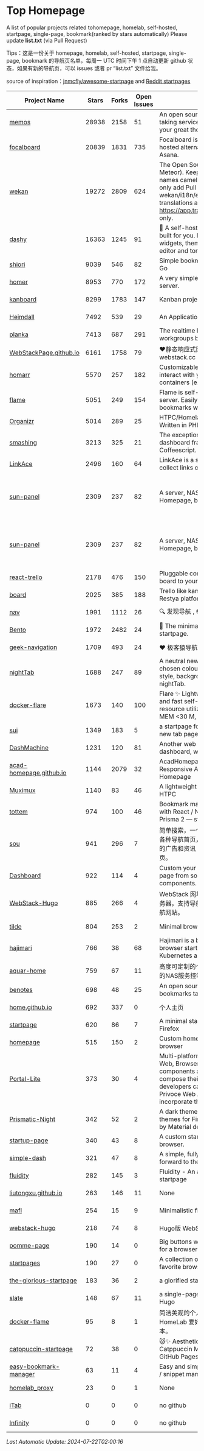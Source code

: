 # Top Homepage
A list of popular projects related tohomepage, homelab, self-hosted, startpage, single-page, bookmark(ranked by stars automatically)
Please update **list.txt** (via Pull Request)

Tips：这是一份关于 homepage, homelab, self-hosted, startpage, single-page, bookmark 的导航页名单，每周一 UTC 时间下午 1 点自动更新 github 状态，如果有新的导航页，可以 issues 或者 pr “list.txt” 文件给我。

source of inspiration：[jnmcfly/awesome-startpage](https://github.com/jnmcfly/awesome-startpage) and [Reddit startpages](https://www.reddit.com/r/startpages/)

| Project Name | Stars | Forks | Open Issues | Description | Last Commit |
| ------------ | ----- | ----- | ----------- | ----------- | ----------- |
| [memos](https://github.com/usememos/memos) | 28938 | 2158 | 51 | An open source, lightweight note-taking service. Easily capture and share your great thoughts. | 2024-07-22 01:57:59 |
| [focalboard](https://github.com/mattermost/focalboard) | 20839 | 1831 | 735 | Focalboard is an open source, self-hosted alternative to Trello, Notion, and Asana. | 2024-06-10 16:59:45 |
| [wekan](https://github.com/wekan/wekan) | 19272 | 2809 | 624 | The Open Source kanban (built with Meteor). Keep variable/table/field names camelCase. For translations, only add Pull Request changes to wekan/i18n/en.i18n.json , other translations are done at https://app.transifex.com/wekan/wekan only. | 2024-07-16 18:31:52 |
| [dashy](https://github.com/Lissy93/dashy) | 16363 | 1245 | 91 | 🚀 A self-hostable personal dashboard built for you. Includes status-checking, widgets, themes, icon packs, a UI editor and tons more! | 2024-07-21 01:28:09 |
| [shiori](https://github.com/go-shiori/shiori) | 9039 | 546 | 82 | Simple bookmark manager built with Go | 2024-07-12 17:23:03 |
| [homer](https://github.com/bastienwirtz/homer) | 8953 | 770 | 172 | A very simple static homepage for your server. | 2024-07-16 11:48:04 |
| [kanboard](https://github.com/kanboard/kanboard) | 8299 | 1783 | 147 | Kanban project management software | 2024-07-21 04:56:19 |
| [Heimdall](https://github.com/linuxserver/Heimdall) | 7492 | 539 | 29 | An Application dashboard and launcher | 2024-03-31 20:40:31 |
| [planka](https://github.com/plankanban/planka) | 7413 | 687 | 291 | The realtime kanban board for workgroups built with React and Redux. | 2024-07-21 17:44:49 |
| [WebStackPage.github.io](https://github.com/WebStackPage/WebStackPage.github.io) | 6161 | 1758 | 79 | ❤️静态响应式网址导航网站 - webstack.cc | 2023-11-30 15:41:09 |
| [homarr](https://github.com/ajnart/homarr) | 5570 | 257 | 182 | Customizable browser's home page to interact with your homeserver's Docker containers (e.g. Sonarr/Radarr) | 2024-05-25 10:42:49 |
| [flame](https://github.com/pawelmalak/flame) | 5051 | 249 | 154 | Flame is self-hosted startpage for your server. Easily manage your apps and bookmarks with built-in editors. | 2023-07-23 12:51:23 |
| [Organizr](https://github.com/causefx/Organizr) | 5014 | 289 | 25 | HTPC/Homelab Services Organizer - Written in PHP | 2024-04-16 13:55:35 |
| [smashing](https://github.com/Smashing/smashing) | 3213 | 325 | 21 | The exceptionally handsome dashboard framework in Ruby and Coffeescript. | 2023-03-10 21:09:18 |
| [LinkAce](https://github.com/Kovah/LinkAce) | 2496 | 160 | 64 | LinkAce is a self-hosted archive to collect links of your favorite websites. | 2024-07-17 13:40:43 |
| [sun-panel](https://github.com/hslr-s/sun-panel) | 2309 | 237 | 82 | A server, NAS navigation panel, Homepage, browser homepage. | 一个服务器、NAS导航面板、Homepage、浏览器首页。 | 2024-04-26 05:40:58 |
| [sun-panel](https://github.com/hslr-s/sun-panel) | 2309 | 237 | 82 | A server, NAS navigation panel, Homepage, browser homepage. | 一个服务器、NAS导航面板、Homepage、浏览器首页。 | 2024-04-26 05:40:58 |
| [react-trello](https://github.com/rcdexta/react-trello) | 2178 | 476 | 150 | Pluggable components to add a kanban board to your application | 2023-03-15 07:01:12 |
| [board](https://github.com/RestyaPlatform/board) | 2025 | 385 | 188 | Trello like kanban board. Based on Restya platform. | 2022-03-12 10:24:19 |
| [nav](https://github.com/xjh22222228/nav) | 1991 | 1112 | 26 | 🔍 发现导航 , 🌏 最强静态导航网站 | 2024-07-19 07:17:42 |
| [Bento](https://github.com/migueravila/Bento) | 1972 | 2482 | 24 | 🍱 The minimalist, elegant and hackable startpage. | 2022-12-22 14:42:28 |
| [geek-navigation](https://github.com/geekape/geek-navigation) | 1709 | 493 | 24 | ❤️ 极客猿导航－独立开发者的导航站！ | 2021-09-29 08:02:06 |
| [nightTab](https://github.com/zombieFox/nightTab) | 1688 | 247 | 89 | A neutral new tab page accented with a chosen colour. Customise the layout, style, background and bookmarks with nightTab. | 2024-07-20 09:56:30 |
| [docker-flare](https://github.com/soulteary/docker-flare) | 1673 | 140 | 100 | Flare ✨ Lightweight, high performance and fast self-hosted navigation pages, resource utilization rate is <1% CPU, MEM <30 M, Docker Image < 10M | 2024-01-06 03:31:22 |
| [sui](https://github.com/jeroenpardon/sui) | 1349 | 183 | 5 | a startpage for your server and / or new tab page | 2022-02-12 01:46:27 |
| [DashMachine](https://github.com/rmountjoy92/DashMachine) | 1231 | 120 | 81 | Another web application bookmark dashboard, with fun features. | 2020-09-22 11:42:23 |
| [acad-homepage.github.io](https://github.com/RayeRen/acad-homepage.github.io) | 1144 | 2079 | 32 | AcadHomepage: A Modern and Responsive Academic Personal Homepage | 2023-03-26 14:05:15 |
| [Muximux](https://github.com/mescon/Muximux) | 1140 | 83 | 46 | A lightweight way to manage your HTPC | 2022-05-03 14:12:45 |
| [tottem](https://github.com/poulainv/tottem) | 974 | 100 | 46 | Bookmark manager on steroid built with React / NextJs / Apollo Tools / Prisma 2 — styled with TailwindCSS 🌱🎺 | 2020-05-13 14:19:21 |
| [sou](https://github.com/5iux/sou) | 941 | 296 | 7 | 简单搜索，一个简单的前端界面。用惯了各种导航首页，满屏幕尽是各种不厌其烦的广告和资讯；尝试自己写个自己的主页。 | 2021-08-02 14:31:55 |
| [Dashboard](https://github.com/leon-kfd/Dashboard) | 922 | 114 | 4 | Custom your personal browser start page from some configurable components. | 2024-07-18 07:29:39 |
| [WebStack-Hugo](https://github.com/shenweiyan/WebStack-Hugo) | 885 | 266 | 4 | WebStack 网址导航 Hugo 主题，无需服务器，支持导航一键配置的纯静态网址导航网站。 | 2024-07-05 07:32:27 |
| [tilde](https://github.com/xvvvyz/tilde) | 804 | 253 | 2 | Minimal browser startpage. | 2024-07-18 19:00:29 |
| [hajimari](https://github.com/toboshii/hajimari) | 766 | 38 | 68 | Hajimari is a beautiful & customizable browser startpage/dashboard with Kubernetes application discovery. | 2023-05-25 01:21:11 |
| [aquar-home](https://github.com/firemakergk/aquar-home) | 759 | 67 | 11 | 高度可定制的个人Home页，同时是强大的NAS服务控制台。 | 2023-04-24 07:35:35 |
| [benotes](https://github.com/fr0tt/benotes) | 698 | 48 | 25 | An open source self hosted notes and bookmarks taking web app. | 2023-11-04 13:35:30 |
| [home.github.io](https://github.com/dmego/home.github.io) | 692 | 337 | 0 | 个人主页 | 2024-07-21 02:04:58 |
| [startpage](https://github.com/deepjyoti30/startpage) | 620 | 86 | 7 | A minimal starpage for Chrome and Firefox | 2023-02-01 08:41:08 |
| [homepage](https://github.com/Jaredk3nt/homepage) | 515 | 150 | 2 | Custom homepage for use locally in browser | 2022-09-02 00:34:55 |
| [Portal-Lite](https://github.com/Privoce/Portal-Lite) | 373 | 30 | 4 | Multi-platform Personalized Portal: Web, Browser Extension. All components are web apps--users can compose their own Portal freely, and developers can contribute to the Privoce Web App library to easily incorporate their web app to our Portal. | 2022-11-04 08:14:50 |
| [Prismatic-Night](https://github.com/3r3bu5x9/Prismatic-Night) | 342 | 52 | 2 | A dark themed startpage and dark themes for Firefox and Linux inspired by Material design and Adapta. | 2021-03-24 11:53:07 |
| [startup-page](https://github.com/timothypholmes/startup-page) | 340 | 43 | 8 | A custom startup page for your browser.  | 2024-02-14 21:14:22 |
| [simple-dash](https://github.com/kutyla-philipp/simple-dash) | 321 | 47 | 8 | A simple, fully responsive Dashboard to forward to the services of your choice! | 2019-10-10 13:02:37 |
| [fluidity](https://github.com/PrettyCoffee/fluidity) | 282 | 145 | 3 | Fluidity - An accordion based startpage | 2023-08-04 21:31:04 |
| [liutongxu.github.io](https://github.com/liutongxu/liutongxu.github.io) | 263 | 146 | 11 | None | 2023-09-15 14:11:29 |
| [mafl](https://github.com/hywax/mafl) | 254 | 15 | 9 | Minimalistic flexible homepage | 2024-07-21 19:00:25 |
| [webstack-hugo](https://github.com/iplaycode/webstack-hugo) | 218 | 74 | 8 | Hugo版 WebStack 主题 Demo | 2022-11-14 05:29:28 |
| [pomme-page](https://github.com/kikiklang/pomme-page) | 190 | 14 | 0 | Big buttons with easy click startpage for a browser.  | 2022-03-03 00:06:50 |
| [startpages](https://github.com/grtcdr/startpages) | 190 | 27 | 0 | A collection of startpages for your favorite browser. | 2022-01-02 11:41:04 |
| [the-glorious-startpage](https://github.com/eromatiya/the-glorious-startpage) | 183 | 36 | 2 | a glorified startpage | 2020-08-18 03:50:09 |
| [slate](https://github.com/gesquive/slate) | 148 | 67 | 11 | a single-page speed-dial theme for Hugo | 2021-07-02 03:24:02 |
| [docker-flame](https://github.com/soulteary/docker-flame) | 95 | 8 | 1 | 简洁美观的个人启动页，适用于 HomeLab 爱好者的中文化的自部署版本。 | 2022-01-30 12:31:25 |
| [catppuccin-startpage](https://github.com/pivoshenko/catppuccin-startpage) | 72 | 38 | 0 | 🐱✨ Aesthetic and clean startpage in Catppuccin Mocha style, hosted on GitHub Pages | 2024-07-06 11:34:30 |
| [easy-bookmark-manager](https://github.com/devimust/easy-bookmark-manager) | 63 | 11 | 4 | Easy and simple self-hosted bookmark / snippet management tool. | 2018-05-05 00:31:43 |
| [homelab_proxy](https://github.com/JmzTaylor/homelab_proxy) | 23 | 0 | 1 | None | 2021-06-07 15:25:56 |
| [iTab](https://www.itab.link/) | 0 | 0 | 0 | no github | 2006-01-02 03:04:05 |
| [Infinity](https://en.infinitynewtab.com/) | 0 | 0 | 0 | no github | 2006-01-02 03:04:05 |

*Last Automatic Update: 2024-07-22T02:00:16*